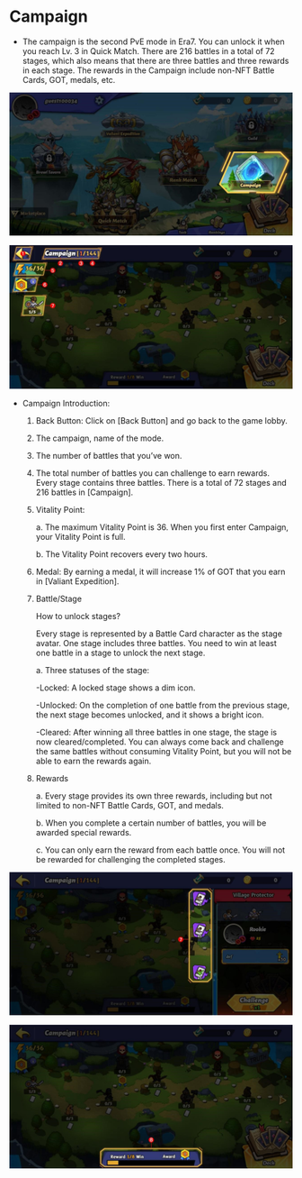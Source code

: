 # Campaign

* The campaign is the second PvE mode in Era7. You can unlock it when you reach Lv. 3 in Quick Match. There are 216 battles in a total of 72 stages, which also means that there are three battles and three rewards in each stage. The rewards in the Campaign include non-NFT Battle Cards, GOT, medals, etc.

![](../../.gitbook/assets/marketplace.jpg)

![](../../.gitbook/assets/campaign-page.jpg)

*   Campaign Introduction:

    1. Back Button: Click on \[Back Button] and go back to the game lobby.
    2. The campaign, name of the mode.
    3. The number of battles that you’ve won.
    4. The total number of battles you can challenge to earn rewards. Every stage contains three battles. There is a total of 72 stages and 216 battles in \[Campaign].
    5.  Vitality Point:

        a.    The maximum Vitality Point is 36. When you first enter Campaign, your Vitality Point is full.

        b.    The Vitality Point recovers every two hours.
    6. Medal: By earning a medal, it will increase 1% of GOT that you earn in \[Valiant Expedition].
    7.  Battle/Stage

        How to unlock stages?

        Every stage is represented by a Battle Card character as the stage avatar. One stage includes three battles. You need to win at least one battle in a stage to unlock the next stage.

        a.    Three statuses of the stage:

        \-Locked: A locked stage shows a dim icon.

        \-Unlocked: On the completion of one battle from the previous stage, the next stage becomes unlocked, and it shows a bright icon.

        \-Cleared: After winning all three battles in one stage, the stage is now cleared/completed. You can always come back and challenge the same battles without consuming Vitality Point, but you will not be able to earn the rewards again.
    8.  Rewards

        a.    Every stage provides its own three rewards, including but not limited to non-NFT Battle Cards, GOT, and medals.

        b.    When you complete a certain number of battles, you will be awarded special rewards.

        c.    You can only earn the reward from each battle once. You will not be rewarded for challenging the completed stages.



![](../../.gitbook/assets/rewards-1.jpg)

![](../../.gitbook/assets/rewards-2.jpg)
